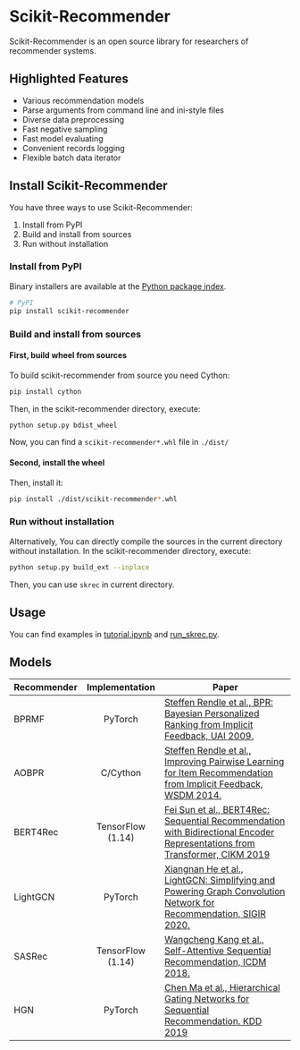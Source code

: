 <!-- Add banner here -->

# Scikit-Recommender

<!-- Describe your project in brief -->
Scikit-Recommender is an open source library for researchers of recommender systems.

## Highlighted Features

- Various recommendation models
- Parse arguments from command line and ini-style files
- Diverse data preprocessing
- Fast negative sampling
- Fast model evaluating
- Convenient records logging
- Flexible batch data iterator

## Install Scikit-Recommender

You have three ways to use Scikit-Recommender:

1. Install from PyPI
2. Build and install from sources
3. Run without installation

### Install from PyPI

Binary installers are available at the [Python package index](https://pypi.org/project/scikit-recommender/).

```sh
# PyPI
pip install scikit-recommender
```

### Build and install from sources

#### First, build wheel from sources

To build scikit-recommender from source you need Cython:

```sh
pip install cython
```

Then, in the scikit-recommender directory, execute:

```sh
python setup.py bdist_wheel
```

Now, you can find a `scikit-recommender*.whl` file in `./dist/`

#### Second, install the wheel

Then, install it:

```sh
pip install ./dist/scikit-recommender*.whl
```

### Run without installation

Alternatively, You can directly compile the sources in the current directory without installation.
In the scikit-recommender directory, execute:

```sh
python setup.py build_ext --inplace
```

Then, you can use `skrec` in current directory.

## Usage

You can find examples in [tutorial.ipynb](https://github.com/ZhongchuanSun/scikit-recommender/blob/master/tutorial.ipynb) and [run_skrec.py](https://github.com/ZhongchuanSun/scikit-recommender/blob/master/run_skrec.py).

## Models

| Recommender | Implementation    | Paper|
|---|:-:|---|
| BPRMF       | PyTorch           | [Steffen Rendle et al., BPR: Bayesian Personalized Ranking from Implicit Feedback, UAI 2009.](https://dl.acm.org/doi/10.5555/1795114.1795167) |
| AOBPR       | C/Cython          | [Steffen Rendle et al., Improving Pairwise Learning for Item Recommendation from Implicit Feedback, WSDM 2014.](https://dl.acm.org/doi/10.1145/2556195.2556248) |
| BERT4Rec    | TensorFlow (1.14) | [Fei Sun et al., BERT4Rec: Sequential Recommendation with Bidirectional Encoder Representations from Transformer, CIKM 2019](https://dl.acm.org/doi/abs/10.1145/3357384.3357895) |
| LightGCN    | PyTorch           | [Xiangnan He et al., LightGCN: Simplifying and Powering Graph Convolution Network for Recommendation, SIGIR 2020.](https://dl.acm.org/doi/10.1145/3397271.3401063)|
| SASRec      | TensorFlow (1.14) | [Wangcheng Kang et al., Self-Attentive Sequential Recommendation, ICDM 2018.](https://ieeexplore.ieee.org/abstract/document/8594844) |
| HGN         |  PyTorch          | [Chen Ma et al., Hierarchical Gating Networks for Sequential Recommendation. KDD 2019](https://dl.acm.org/doi/10.1145/3292500.3330984) |
